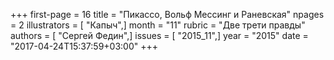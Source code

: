 +++
first-page = 16
title = "Пикассо, Вольф Мессинг и Раневская"
npages = 2
illustrators = [ "Капыч",]
month = "11"
rubric = "Две трети правды"
authors = [ "Сергей Федин",]
issues = [ "2015_11",]
year = "2015"
date = "2017-04-24T15:37:59+03:00"
+++
